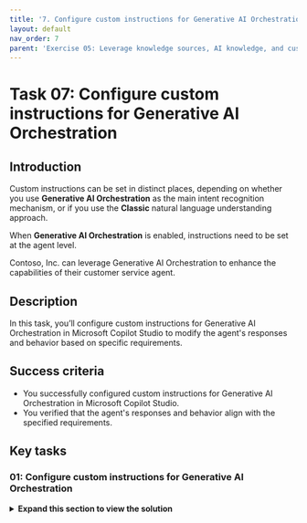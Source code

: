 ```yaml
---
title: '7. Configure custom instructions for Generative AI Orchestration'
layout: default
nav_order: 7
parent: 'Exercise 05: Leverage knowledge sources, AI knowledge, and custom instructions'
---
```


# Task 07: Configure custom instructions for Generative AI Orchestration

## Introduction

Custom instructions can be set in distinct places, depending on whether you use **Generative AI Orchestration** as the main intent recognition mechanism, or if you use the **Classic** natural language understanding approach.

When **Generative AI Orchestration** is enabled, instructions need to be set at the agent level.

Contoso, Inc. can leverage Generative AI Orchestration to enhance the capabilities of their customer service agent.

## Description

In this task, you’ll configure custom instructions for Generative AI Orchestration in Microsoft Copilot Studio to modify the agent's responses and behavior based on specific requirements.

## Success criteria

-   You successfully configured custom instructions for Generative AI Orchestration in Microsoft Copilot Studio.
-   You verified that the agent's responses and behavior align with the specified requirements.


## Key tasks

### 01: Configure custom instructions for Generative AI Orchestration

<details markdown="block"> 
  <summary><strong>Expand this section to view the solution</strong></summary> 

Custom instructions can be set in distinct places, depending on whether you use **Generative AI Orchestration** as the main intent recognition mechanism, or if you use the **Classic** natural language understanding approach.

When **Generative AI Orchestration** is enabled, instructions need to be set at the agent level.

1. Select **Settings** near the upper-right corner of the page.

	![3f5fs0ge.jpg](../../media/3f5fs0ge.jpg)

1. Select **Generative AI** on the left settings menu.

1. Under **How should your agent interact with people?**, select **Generative**, then select **Save** at the bottom of the window.

	![kuqxivm6.jpg](../../media/kuqxivm6.jpg)

1. Once successfully saved, select the **X** in the upper-right corner of the Settings page.

1. Select **Overview** on the top bar.

	![vxdoevcg.jpg](../../media/vxdoevcg.jpg)

1. In the upper-right part of the **Details** section, select **Edit**.

	![g6v2lbuq.jpg](../../media/g6v2lbuq.jpg)

1. Under **Instructions**, replace the text in the text box with the following:

	```
	Talk like a pirate and use pirate expressions.
	Use emojis in your responses.
	Answer in less than 50 words.
	```

1. Select **Save** in the upper-right corner of the **Details** section.

	![q18yiful.jpg](../../media/q18yiful.jpg)

	{: .important }
   > Note that you can also use variables specific to the user content within the instructions.
	>
	> ![l1ke4bl0.jpg](../../media/l1ke4bl0.jpg)

</details>